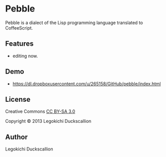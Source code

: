 Pebble
======================
  Pebble is a dialect of the Lisp programming language translated to CoffeeScript.

Features
----------
* editing now.


Demo
----------
* https://dl.dropboxusercontent.com/u/265158/GitHub/pebble/index.html

License
----------
Creative Commons [CC BY-SA 3.0](http://creativecommons.org/licenses/by-sa/3.0/)

Copyright &copy; 2013 Legokichi Duckscallion

Author
----------
Legokichi Duckscallion